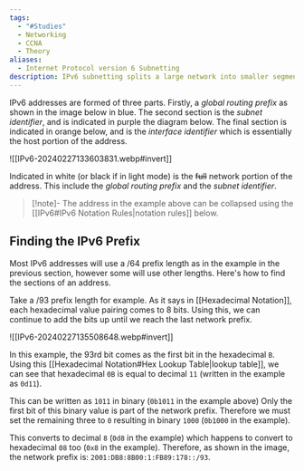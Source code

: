 ```yaml
---
tags:
  - "#Studies"
  - Networking
  - CCNA
  - Theory
aliases:
  - Internet Protocol version 6 Subnetting
description: IPv6 subnetting splits a large network into smaller segments using a prefix length.
---
```

IPv6 addresses are formed of three parts. Firstly, a *global routing prefix* as shown in the image below in blue. The second section is the *subnet identifier*, and is indicated in purple the diagram below. The final section is indicated in orange below, and is the *interface identifier* which is essentially the host portion of the address.

![[IPv6-20240227133603831.webp#invert]]

Indicated in white (or black if in light mode) is the ~~full~~ network portion of the address. This include the *global routing prefix* and the *subnet identifier*.

> [!note]-
> The address in the example above can be collapsed using the [[IPv6#IPv6 Notation Rules|notation rules]] below.

## Finding the IPv6 Prefix

Most IPv6 addresses will use a /64 prefix length as in the example in the previous section, however some will use other lengths. Here's how to find the sections of an address.

Take a /93 prefix length for example. As it says in [[Hexadecimal Notation]], each hexadecimal value pairing comes to 8 bits. Using this, we can continue to add the bits up until we reach the last network prefix.

![[IPv6-20240227135508648.webp#invert]]

In this example, the 93rd bit comes as the first bit in the hexadecimal `B`. Using this [[Hexadecimal Notation#Hex Lookup Table|lookup table]], we can see that hexadecimal `0B` is equal to decimal `11` (written in the example as `0d11`). 

This can be written as `1011` in binary (`0b1011` in the example above) Only the first bit of this binary value is part of the network prefix. Therefore we must set the remaining three to `0` resulting in binary `1000` (`0b1000` in the example).

This converts to decimal `8` (`0d8` in the example) which happens to convert to hexadecimal `08` too (`0x8` in the example). Therefore, as shown in the image, the network prefix is: `2001:DB8:8B00:1:FB89:178::/93`.